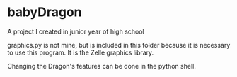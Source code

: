 # babyDragon
A project I created in junior year of high school

graphics.py is not mine, but is included in this folder because it is necessary to use this program. It is the Zelle graphics library.

Changing the Dragon's features can be done in the python shell. 

